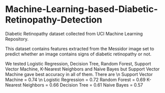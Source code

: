 # Machine-Learning-based-Diabetic-Retinopathy-Detection

Diabetic Retinopathy dataset collected from UCI Machine Learning Repository.

This dataset contains features extracted from the Messidor image set to predict whether an image contains signs of diabetic retinopathy or not.

We tested Logistic Regression, Decision Tree, Random Forest, Support Vector Machine, K-Nearest Neighbors and Naive Bayes but Support Vector Machine gave best accuracy in all of them. 
There are \n
Support Vector Machine = 0.74 \n
Logistic Regression = 0.72
Random Forest = 0.69
K-Nearest Neighbors =  0.66
Decision Tree = 0.61
Naive Bayes = 0.57
